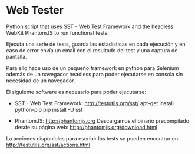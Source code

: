 Web Tester
==========

Python script that uses SST - Web Test Framework and the headless WebKit PhantomJS to run functional tests.

Ejecuta una serie de tests, guarda las estadísticas en cada ejecución y en caso de error envía un email con el resultado del test y una captura de pantalla.

Para ello hace uso de un pequeño framework en python para Selenium además de un navegador headless para poder ejecutarse en consola sin necesidad de un navegador.

El siguiente software es necesario para poder ejecutarse:

* SST - Web Test Framework: http://testutils.org/sst/
apt-get install python-pip
pip install -U sst

* PhantomJS: http://phantomjs.org
Descargamos el binario precompilado desde su página web: http://phantomjs.org/download.html

La acciones disponibles para escribir los tests se pueden encontrar en: http://testutils.org/sst/actions.html
